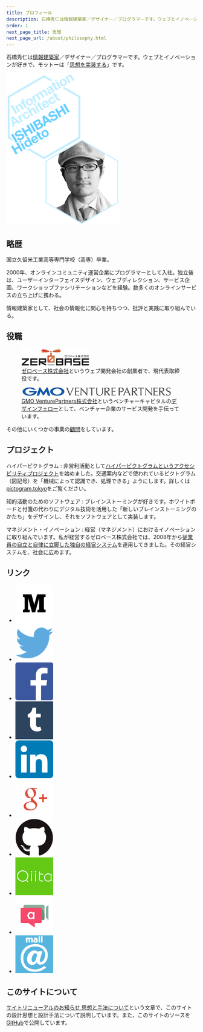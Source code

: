 ```yaml
---
title: プロフィール
description: 石橋秀仁は情報建築家／デザイナー／プログラマーです。ウェブとイノベーションが好きで、モットーは「思想を実装する」です。
order: 1
next_page_title: 思想
next_page_url: /about/philosophy.html
---
```


石橋秀仁は[情報建築家](/blog/2014/04/25/future-of-information-architect.html)／デザイナー／プログラマーです。ウェブとイノベーションが好きで、モットーは「[思想を実装する](/about/philosophy.html)」です。

![Hideto ISHIBASHI, Information Architect](images/title_portrait.png)

## 略歴

国立久留米工業高等専門学校（高専）卒業。

2000年、オンラインコミュニティ運営企業にプログラマーとして入社。独立後は、ユーザーインターフェイスデザイン、ウェブディレクション、サービス企画、ワークショップファシリテーションなどを経験。数多くのオンラインサービスの立ち上げに携わる。

情報建築家として、社会の情報化に関心を持ちつつ、批評と実践に取り組んでいる。


## 役職

<figure>
  <img src="images/zerobase.png" alt="ゼロベース株式会社のロゴ">
  <figcaption><a href="http://zerobase.jp">ゼロベース株式会社</a>というウェブ開発会社の創業者で、現代表取締役です。</figcaption>
</figure>

<figure>
  <img src="images/gmovp.jpg" alt="GMO VenturePartners株式会社のロゴ">
  <figcaption><a href="http://www.gmo-vp.com">GMO VenturePartners株式会社</a>というベンチャーキャピタルの<a href="/blog/2014/12/01/design-fellow-at-venture-capital.html">デザインフェロー</a>として、ベンチャー企業のサービス開発を手伝っています。</figcaption>
</figure>

その他にいくつかの事業の[顧問](/about/advice.html)をしています。


## プロジェクト

ハイパーピクトグラム
: 非営利活動として[ハイパーピクトグラムというアクセシビリティプロジェクト](https://medium.com/@zerobase/-c239b5b80f8e)を始めました。交通案内などで使われているピクトグラム（図記号）を「機械によって認識でき、処理できる」ようにします。詳しくは[pictogram.tokyo](http://pictogram.tokyo/)をご覧ください。

知的活動のためのソフトウェア
: ブレインストーミングが好きです。ホワイトボードと付箋の代わりにデジタル技術を活用した「新しいブレインストーミングのかたち」をデザインし、それをソフトウェアとして実装します。

マネジメント・イノベーション
: 経営（マネジメント）におけるイノベーションに取り組んでいます。私が経営するゼロベース株式会社では、2008年から[従業員の自立と自律に立脚した独自の経営システム](http://zerobase.jp/blog/2010/01/post_76.html)を運用してきました。その経営システムを、社会に広めます。


## リンク

<ul class="external link">
  <li><a href="http://medium.com/@zerobase/"><img alt="Medium" src="images/Medium-logo-dark100.png" width="100" height="100"></a></li>
  <li><a href="https://twitter.com/zerobase"><img alt="Twitter" src="images/Twitter_logo_blue.png" width="100" height="100"></a></li>
  <li><a href="https://www.facebook.com/ishibashi.hideto"><img alt="Facebook" src="images/FB-f-Logo__blue_100.png" width="100" height="100"></a></li>
  <li><a href="http://ishibashi.tumblr.com/"><img alt="Tumblr" src="images/tumblr_logo_white_blue.png" width="100" height="100"></a></li>
  <li><a href="http://jp.linkedin.com/in/ishibashihideto"><img alt="LinkedIn" src="images/LinkedIn-InBug-2CRev.png" width="100" height="100"></a></li>
  <li><a href="https://plus.google.com/+IshibashiHideto"><img alt="Google+" src="images/g+icon.png" width="100" height="100"></a></li>
  <li><a href="https://github.com/zerobase"><img alt="GitHub" src="images/GitHub-Mark.png" width="100" height="100"></a></li>
  <li><a href="http://qiita.com/zerobase"><img alt="Qiita" src="images/Qiita.png" width="100" height="100"></a></li>
  <li><a href="https://appear.in/zerobase"><img alt="appear.in" src="images/logo-appear.in.png" width="100" height="100"></a></li>
  <li><a href="mailto:hidetoi@gmail.com"><img alt="email" src="images/mail_icon.png" width="100" height="100"></a></li>
</ul>


## このサイトについて

[サイトリニューアルのお知らせ 思想と手法について](http://ja.ishibashihideto.net/activity/2015/02/18/redesigned.html)という文章で、このサイトの設計思想と設計手法について説明しています。また、このサイトのソースを[GitHub](https://github.com/zerobase/zerobase.github.io)で公開しています。
